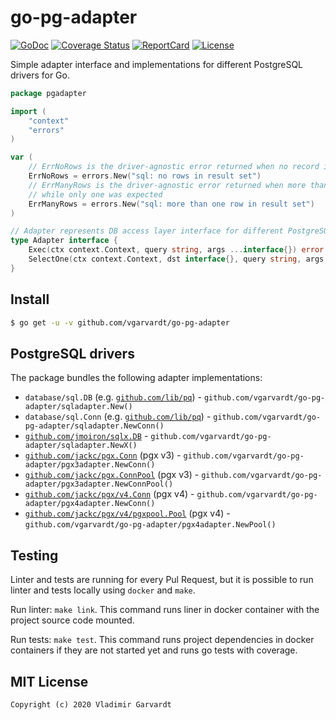 # go-pg-adapter

[![GoDoc](https://godoc.org/github.com/vgarvardt/go-pg-adapter?status.svg)](https://godoc.org/github.com/vgarvardt/go-pg-adapter)
[![Coverage Status](https://codecov.io/gh/vgarvardt/go-pg-adapter/branch/master/graph/badge.svg)](https://codecov.io/gh/vgarvardt/go-pg-adapter)
[![ReportCard](https://goreportcard.com/badge/github.com/vgarvardt/go-pg-adapter)](https://goreportcard.com/report/github.com/vgarvardt/go-pg-adapter)
[![License](https://img.shields.io/npm/l/express.svg)](http://opensource.org/licenses/MIT)

Simple adapter interface and implementations for different PostgreSQL drivers for Go.

```go
package pgadapter

import (
	"context"
	"errors"
)

var (
	// ErrNoRows is the driver-agnostic error returned when no record is found
	ErrNoRows = errors.New("sql: no rows in result set")
	// ErrManyRows is the driver-agnostic error returned when more than one record is found
	// while only one was expected
	ErrManyRows = errors.New("sql: more than one row in result set")
)

// Adapter represents DB access layer interface for different PostgreSQL drivers
type Adapter interface {
	Exec(ctx context.Context, query string, args ...interface{}) error
	SelectOne(ctx context.Context, dst interface{}, query string, args ...interface{}) error
}
```

## Install

```bash
$ go get -u -v github.com/vgarvardt/go-pg-adapter
```

## PostgreSQL drivers

The package bundles the following adapter implementations:

- `database/sql.DB` (e.g. [`github.com/lib/pq`](https://github.com/lib/pq)) - `github.com/vgarvardt/go-pg-adapter/sqladapter.New()`
- `database/sql.Conn` (e.g. [`github.com/lib/pq`](https://github.com/lib/pq)) - `github.com/vgarvardt/go-pg-adapter/sqladapter.NewConn()`
- [`github.com/jmoiron/sqlx.DB`](https://github.com/jmoiron/sqlx) - `github.com/vgarvardt/go-pg-adapter/sqladapter.NewX()`
- [`github.com/jackc/pgx.Conn`](https://github.com/jackc/pgx) (pgx v3) - `github.com/vgarvardt/go-pg-adapter/pgx3adapter.NewConn()`
- [`github.com/jackc/pgx.ConnPool`](https://github.com/jackc/pgx) (pgx v3) - `github.com/vgarvardt/go-pg-adapter/pgx3adapter.NewConnPool()`
- [`github.com/jackc/pgx/v4.Conn`](https://github.com/jackc/pgx) (pgx v4) - `github.com/vgarvardt/go-pg-adapter/pgx4adapter.NewConn()`
- [`github.com/jackc/pgx/v4/pgxpool.Pool`](https://github.com/jackc/pgx) (pgx v4) - `github.com/vgarvardt/go-pg-adapter/pgx4adapter.NewPool()`

## Testing

Linter and tests are running for every Pul Request, but it is possible to run linter
and tests locally using `docker` and `make`.

Run linter: `make link`. This command runs liner in docker container with the project
source code mounted.

Run tests: `make test`. This command runs project dependencies in docker containers
if they are not started yet and runs go tests with coverage.

## MIT License

```
Copyright (c) 2020 Vladimir Garvardt
```

